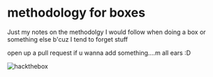 # methodology for boxes
Just my notes on the methodolgy I would follow when doing a box or something else b'cuz I tend to forget stuff

open up a pull request if u wanna add something....m all ears :D

![hackthebox](https://www.hackthebox.eu/badge/image/288172.png)
